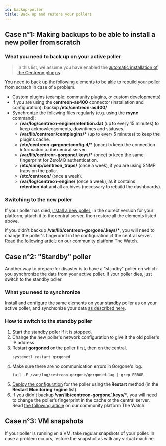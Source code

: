 ```yaml
---
id: backup-poller
title: Back up and restore your pollers
---
```


## Case n°1: Making backups to be able to install a new poller from scratch

### What you need to back up on your active poller

> In this list, we assume you have enabled the [automatic installation of the Centreon plugins](../monitoring/pluginpacks.md#automatic-installation).

You need to back up the following elements to be able to rebuild your poller from scratch in case of a problem.

- Custom plugins (example: community plugins, or custom developments)
- If you are using the **centreon-as400** connector (installation and configuration): backup **/etc/centreon-as400/**
- Synchronize the following files regularly (e.g. using the **rsync** command):
   - **/var/log/centreon-engine/retention.dat** (up to every 15 minutes) to keep acknowledgements, downtimes and statuses.
   - **/var/lib/centreon/centplugins/\*** (up to every 5 minutes) to keep the plugins cache.
   - **/etc/centreon-gorgone/config.d/\*** (once) to keep the connection information to the central server.
   - **/var/lib/centreon-gorgone/.keys/\*** (once) to keep the same fingerprint for ZeroMQ authentication.
   - **/etc/snmp/centreon_traps/** (once a week), if you are using SNMP traps on the poller.
   - **/etc/centreon/** (once a week).
   - **/var/log/centreon-engine/** (once a week), as it contains **retention.dat** and all archives (necessary to rebuild the dashboards).

### Switching to the new poller

If your poller has died, [install a new poller](../installation/installation-of-a-poller/using-packages.md), in the correct version for your platform, attach it to the central server, then restore all the elements listed above.

If you didn't backup **/var/lib/centreon-gorgone/.keys/\***, you will need to change the poller's fingerprint in the configuration of the central server. Read [the following article](https://thewatch.centreon.com/troubleshooting-41/poller-does-not-work-after-migration-or-reinstallation-fingerprint-changed-for-target-1177) on our community platform The Watch.

## Case n°2: "Standby" poller

Another way to prepare for disaster is to have a "standby" poller on which you synchronize the data from your active poller. If your poller dies, just switch to the standby poller.

### What you need to synchronize

Install and configure the same elements on your standby poller as on your active poller, and synchronize your data [as described here](#what-you-need-to-back-up-on-your-active-poller).

### How to switch to the standby poller

1. Start the standby poller if it is stopped.
2. Change the new poller's network configuration to give it the old poller's IP address.
3. Restart **gorgoned** on the poller first, then on the central.
   ```shell
   systemctl restart gorgoned
   ```
4. Make sure there are no communication errors in Gorgone's log.
   ```shell
   tail -F /var/log/centreon-gorgone/gorgoned.log | grep ERROR
   ```
5. [Deploy the configuration](../monitoring/monitoring-servers/deploying-a-configuration.md) for the poller using the **Restart** method (in the **Restart Monitoring Engine** list).
6. If you didn't backup **/var/lib/centreon-gorgone/.keys/\***, you will need to change the poller's fingerprint in the cache of the central server. Read [the following article](https://thewatch.centreon.com/troubleshooting-41/poller-does-not-work-after-migration-or-reinstallation-fingerprint-changed-for-target-1177) on our community platform The Watch.

## Case n°3: VM snapshots

If your poller is running on a VM, take regular snapshots of your poller. In case a problem occurs, restore the snapshot as with any virtual machine.
